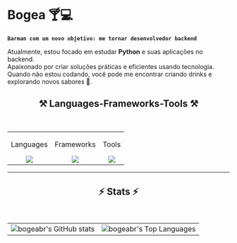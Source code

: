 # Bogea 🍸💻

**`Barman com um novo objetivo: me tornar desenvolvedor backend`**

Atualmente, estou focado em estudar **Python** e suas aplicações no backend.  
Apaixonado por criar soluções práticas e eficientes usando tecnologia.  
Quando não estou codando, você pode me encontrar criando drinks e explorando novos sabores 🍹.

<h2 align="center">⚒️ Languages-Frameworks-Tools ⚒️</h2>
<br/>
<div align="center">
  <table>
    <tr>
      <td align="center">
        <p>Languages</p>
        <img src="https://skillicons.dev/icons?i=python,c,javascript" /><br>
      </td>
      <td align="center">
        <p>Frameworks</p>
        <img src="https://skillicons.dev/icons?i=django,fastapi,tailwind" /><br>
      </td>
      <td align="center">
        <p>Tools</p>
        <img src="https://skillicons.dev/icons?i=vscode,github,git,neovim" /><br>
      </td>
    </tr>
  </table>
</div>
<hr/>
<h2 align="center">⚡ Stats ⚡</h2>
<br>
<table>
  <tr>
    <td>
      <img src="https://github-readme-stats.vercel.app/api?username=bogeabr&show_icons=true&theme=dark" alt="bogeabr's GitHub stats" />
    </td>
    <td>
      <img src="https://github-readme-stats.vercel.app/api/top-langs/?username=bogeabr&layout=compact&theme=dark" alt="bogeabr's Top Languages" />
    </td>
  </tr>
</table>

